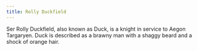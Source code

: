 ```yaml
---
title: Rolly Duckfield
---
```


Ser Rolly Duckfield, also known as Duck, is a knight in service to Aegon Targaryen. Duck is described as a brawny man with a shaggy beard and a shock of orange hair. 


